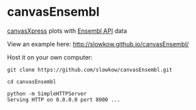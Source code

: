 canvasEnsembl
=============

[canvasXpress][1] plots with [Ensembl API][2] data

View an example here: <http://slowkow.github.io/canvasEnsembl/>

Host it on your own computer:

    git clone https://github.com/slowkow/canvasEnsembl.git

    cd canvasEnsembl

    python -m SimpleHTTPServer
    Serving HTTP on 0.0.0.0 port 8000 ...


[1]: http://canvasxpress.org/ 
[2]: http://beta.rest.ensembl.org/documentation/info/feature_id
